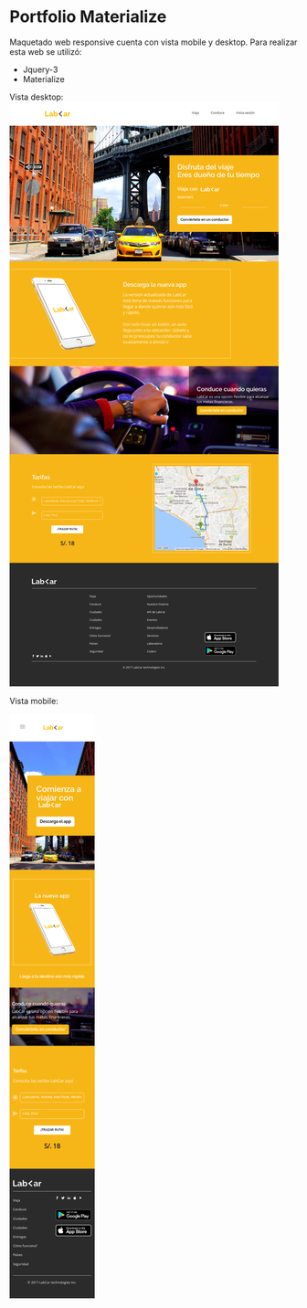 # Portfolio Materialize

Maquetado web responsive cuenta con vista mobile y desktop.
Para realizar esta web se utilizó:
  * Jquery-3
  * Materialize


  Vista desktop:
 ![alt text](https://github.com/CindyMendoza/LabCar/blob/master/assets/vistas/desktop.png)

 Vista mobile:

 ![alt text](https://github.com/CindyMendoza/LabCar/blob/master/assets/vistas/mobile.png)
